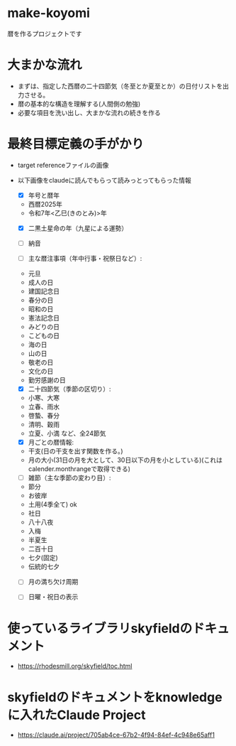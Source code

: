 # make-koyomi
暦を作るプロジェクトです

# 大まかな流れ
- まずは、指定した西暦の二十四節気（冬至とか夏至とか）の日付リストを出力させる。
- 暦の基本的な構造を理解する(人間側の勉強)
- 必要な項目を洗い出し、大まかな流れの続きを作る

# 最終目標定義の手がかり
- target referenceファイルの画像
- 以下画像をclaudeに読んでもらって読みっとってもらった情報

    - [x] 年号と暦年
    - 西暦2025年
    - 令和7年<乙巳(きのとみ)>年

    - [x] 二黒土星命の年（九星による運勢）

    - [ ] 納音

    - [ ] 主な暦注事項（年中行事・祝祭日など）:
    - 元旦
    - 成人の日
    - 建国記念日
    - 春分の日
    - 昭和の日
    - 憲法記念日
    - みどりの日
    - こどもの日
    - 海の日
    - 山の日
    - 敬老の日
    - 文化の日
    - 勤労感謝の日

    - [x] 二十四節気（季節の区切り）:
    - 小寒、大寒
    - 立春、雨水
    - 啓蟄、春分
    - 清明、穀雨
    - 立夏、小満
    など、全24節気

    - [x] 月ごとの暦情報:
    - 干支(日の干支を出す関数を作る。)
    - 月の大小(31日の月を大として、30日以下の月を小としている)(これはcalender.monthrangeで取得できる)

    - [ ] 雑節（主な季節の変わり目）:
    - 節分
    - お彼岸
    - 土用(4季全て) ok 
    - 社日
    - 八十八夜
    - 入梅
    - 半夏生
    - 二百十日
    - 七夕(固定)
    - 伝統的七夕

    - [ ] 月の満ち欠け周期

    - [ ] 日曜・祝日の表示

# 使っているライブラリskyfieldのドキュメント
- https://rhodesmill.org/skyfield/toc.html

# skyfieldのドキュメントをknowledgeに入れたClaude Project
- https://claude.ai/project/705ab4ce-67b2-4f94-84ef-4c948e65aff1